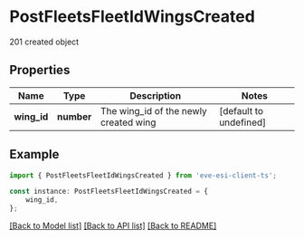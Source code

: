# PostFleetsFleetIdWingsCreated

201 created object

## Properties

Name | Type | Description | Notes
------------ | ------------- | ------------- | -------------
**wing_id** | **number** | The wing_id of the newly created wing | [default to undefined]

## Example

```typescript
import { PostFleetsFleetIdWingsCreated } from 'eve-esi-client-ts';

const instance: PostFleetsFleetIdWingsCreated = {
    wing_id,
};
```

[[Back to Model list]](../README.md#documentation-for-models) [[Back to API list]](../README.md#documentation-for-api-endpoints) [[Back to README]](../README.md)
